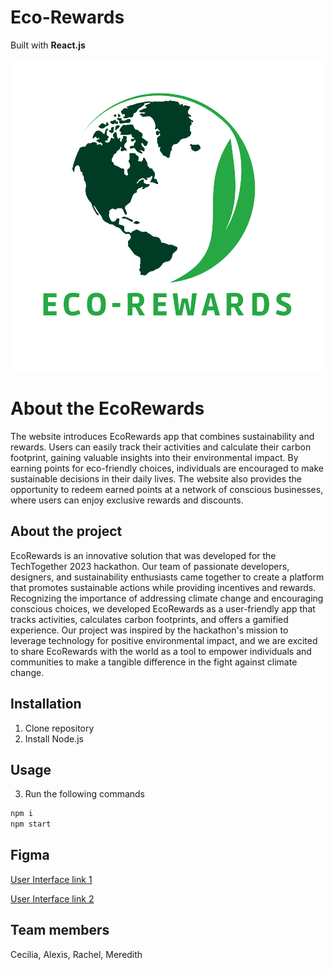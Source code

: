 # Eco-Rewards

Built with **React.js**

![Logo](./eco-rewards/src/images/eco-rewards-logo.png)

# About the EcoRewards

The website introduces EcoRewards app that combines sustainability and rewards. Users can easily track their activities and calculate their carbon footprint, gaining valuable insights into their environmental impact. By earning points for eco-friendly choices, individuals are encouraged to make sustainable decisions in their daily lives. The website also provides the opportunity to redeem earned points at a network of conscious businesses, where users can enjoy exclusive rewards and discounts. 

## About the project

EcoRewards is an innovative solution that was developed for the TechTogether 2023 hackathon. Our team of passionate developers, designers, and sustainability enthusiasts came together to create a platform that promotes sustainable actions while providing incentives and rewards. Recognizing the importance of addressing climate change and encouraging conscious choices, we developed EcoRewards as a user-friendly app that tracks activities, calculates carbon footprints, and offers a gamified experience. Our project was inspired by the hackathon's mission to leverage technology for positive environmental impact, and we are excited to share EcoRewards with the world as a tool to empower individuals and communities to make a tangible difference in the fight against climate change.

## Installation

1. Clone repository
2. Install Node.js

## Usage

3. Run the following commands 
```bash
npm i
npm start
```

## Figma 
[User Interface link 1](https://tinyurl.com/eco-rewards-figma-1)

[User Interface link 2](https://tinyurl.com/eco-rewards-figma-2)

## Team members

Cecilia, Alexis, Rachel, Meredith
